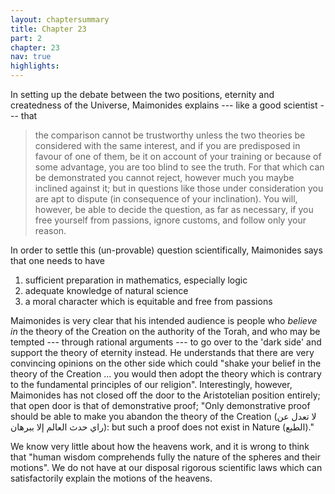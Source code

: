 ```yaml
---
layout: chaptersummary
title: Chapter 23
part: 2
chapter: 23
nav: true
highlights: 
---
```


In setting up the debate between the two positions, eternity and createdness of the Universe, Maimonides explains --- like a good scientist --- that 
> the comparison cannot be trustworthy unless the two theories be considered with the same interest, and if you are predisposed in favour of one of them, be it on account of your training or because of some advantage, you are too blind to see the truth. For that which can be demonstrated you cannot reject, however much you maybe inclined against it; but in questions like those under consideration you are apt to dispute (in consequence of your inclination). You will, however, be able to decide the question, as far as necessary, if you free yourself from passions, ignore customs, and follow only your reason.

In order to settle this (un-provable) question scientifically, Maimonides says that one needs to have
1. sufficient preparation in mathematics, especially logic
2. adequate knowledge of natural science
3. a moral character which is equitable and free from passions

Maimonides is very clear that his intended audience is people who _believe in_ the theory of the Creation on the authority of the Torah, and who may be tempted --- through rational arguments --- to go over to the 'dark side' and support the theory of eternity instead. He understands that there are very convincing opinions on the other side which could "shake your belief in the theory of the Creation ... you would then adopt the theory which is contrary to the fundamental principles of our religion". Interestingly, however, Maimonides has not closed off the door to the Aristotelian position entirely; that open door is that of demonstrative proof; "Only demonstrative proof should be able to make you abandon the theory of the Creation (لا تعدل عن راي حدث العالم إلا ببرهان): but such a proof does not exist in Nature (الطبع)." 

We know very little about how the heavens work, and it is wrong to think that "human wisdom comprehends fully the nature of the spheres and their motions". We do not have at our disposal rigorous scientific laws which can satisfactorily explain the motions of the heavens.
